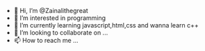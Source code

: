- 👋 Hi, I’m @Zainalithegreat
- 👀 I’m interested in programming
- 🌱 I’m currently learning javascript,html,css and wanna learn c++
- 💞️ I’m looking to collaborate on ...
- 📫 How to reach me ...

<!---
Zainalithegreat/Zainalithegreat is a ✨ special ✨ repository because its `README.md` (this file) appears on your GitHub profile.
You can click the Preview link to take a look at your changes.
--->
